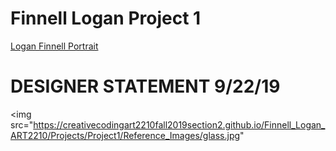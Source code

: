 # Finnell Logan Project 1
[Logan Finnell Portrait](https://creativecodingart2210fall2019section2.github.io/Finnell_Logan_ART2210/Projects/Project1/Project1.html)

# DESIGNER STATEMENT 9/22/19

<img src="https://creativecodingart2210fall2019section2.github.io/Finnell_Logan_ART2210/Projects/Project1/Reference_Images/glass.jpg"